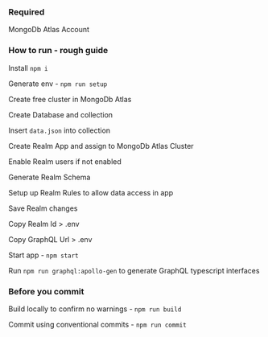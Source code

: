 ### Required
MongoDb Atlas Account

### How to run - rough guide

Install `npm i`

Generate env - `npm run setup`

Create free cluster in MongoDb Atlas

Create Database and collection

Insert `data.json` into collection

Create Realm App and assign to MongoDb Atlas Cluster

Enable Realm users if not enabled

Generate Realm Schema

Setup up Realm Rules to allow data access in app

Save Realm changes

Copy Realm Id > .env

Copy GraphQL Url > .env

Start app - `npm start`

Run `npm run graphql:apollo-gen` to generate GraphQL typescript interfaces

### Before you commit

Build locally to confirm no warnings - `npm run build`

Commit using conventional commits - `npm run commit`

